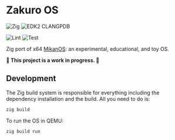 # Zakuro OS

![Zig](https://shields.io/badge/Zig-v0%2E12%2E0-blue?logo=zig&color=F7A41D&style=for-the-badge)
![EDK2 CLANGPDB](https://shields.io/badge/EDK2_CLANGPDB-Tested_on_clang--17-blue?logo=llvm&color=262D3A&style=for-the-badge)

![Lint](https://github.com/smallkirby/zakuro-os/actions/workflows/lint.yml/badge.svg)
![Test](https://github.com/smallkirby/zakuro-os/actions/workflows/test.yml/badge.svg)

Zig port of x64 [MikanOS](https://github.com/uchan-nos/mikanos): an experimental, educational, and toy OS.

**🚧 This project is a work in progress. 🚧**

## Development

The Zig build system is responsible for everything
including the dependency installation and the build.
All you need to do is:

```bash
zig build
```

To run the OS in QEMU:

```bash
zig build run
```
